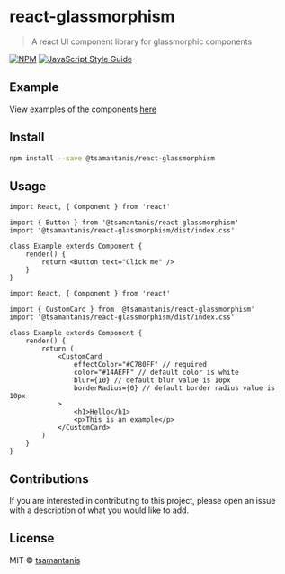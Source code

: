 # react-glassmorphism

> A react UI component library for glassmorphic components

[![NPM](https://img.shields.io/npm/v/@tsamantanis/react-glassmorphism.svg)](https://www.npmjs.com/package/@tsamantanis/react-glassmorphism) [![JavaScript Style Guide](https://img.shields.io/badge/code_style-standard-brightgreen.svg)](https://standardjs.com)


## Example

View examples of the components [here](https://tsamantanis.github.io/react-glassmorphism/)

## Install

```bash
npm install --save @tsamantanis/react-glassmorphism
```

## Usage

```tsx
import React, { Component } from 'react'

import { Button } from '@tsamantanis/react-glassmorphism'
import '@tsamantanis/react-glassmorphism/dist/index.css'

class Example extends Component {
    render() {
        return <Button text="Click me" />
    }
}
```

```tsx
import React, { Component } from 'react'

import { CustomCard } from '@tsamantanis/react-glassmorphism'
import '@tsamantanis/react-glassmorphism/dist/index.css'

class Example extends Component {
    render() {
        return (
            <CustomCard
                effectColor="#C780FF" // required
                color="#14AEFF" // default color is white
                blur={10} // default blur value is 10px
                borderRadius={0} // default border radius value is 10px
            >
                <h1>Hello</h1>
                <p>This is an example</p>
            </CustomCard>
        )
    }
}
```

## Contributions

If you are interested in contributing to this project, please open an issue with a description of what you would like to add.

## License

MIT © [tsamantanis](https://github.com/tsamantanis)
